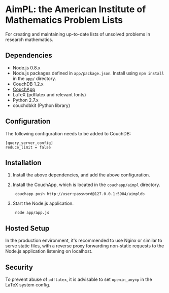 # AimPL: the American Institute of Mathematics Problem Lists

For creating and maintaining up-to-date lists of unsolved problems in research
mathematics.

## Dependencies

 * Node.js 0.8.x
 * Node.js packages defined in `app/package.json`. Install using `npm install`
   in the `app/` directory.
 * CouchDB 1.2.x
 * [CouchApp](http://couchapp.org/)
 * LaTeX (pdflatex and relevant fonts)
 * Python 2.7.x
 * couchdbkit (Python library)

## Configuration

The following configuration needs to be added to CouchDB:

    [query_server_config]
    reduce_limit = false

## Installation

1. Install the above dependencies, and add the above configuration.
2. Install the CouchApp, which is located in the `couchapp/aimpl` directory. 

        couchapp push http://user:password@127.0.0.1:5984/aimpldb

3. Start the Node.js application.

        node app/app.js

## Hosted Setup

In the production environment, it's recommended to use Nginx or similar to
serve static files, with a reverse proxy forwarding non-static requests to the
Node.js application listening on localhost.

## Security

To prevent abuse of `pdflatex`, it is advisable to set `openin_any=p` in the
LaTeX system config.
